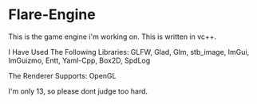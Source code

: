 # Flare-Engine
This is the game engine i'm working on.
This is written in vc++.

I Have Used The Following Libraries:
GLFW,
Glad,
Glm,
stb_image,
ImGui,
ImGuizmo,
Entt,
Yaml-Cpp,
Box2D,
SpdLog

The Renderer Supports:
OpenGL



I'm only 13, so please dont judge too hard.
